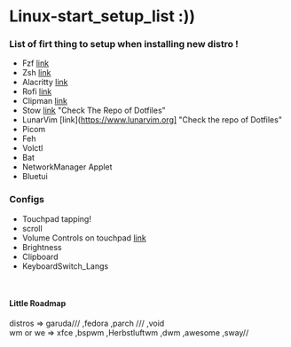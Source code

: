 # Linux-start_setup_list :))

### List of firt thing to setup when installing new distro !

- Fzf [link](https://github.com/junegunn/fzf)
- Zsh [link](https://ohmyz.sh/) 
- Alacritty [link](https://github.com/alacritty/alacritty) 
- Rofi [link](https://github.com/davatorium/rofi)
- Clipman [link](https://github.com/chmouel/clipman)
- Stow [link](https://github.com/aspiers/stow) "Check The Repo of Dotfiles"
- LunarVim [link](https://www.lunarvim.org] "Check the repo of Dotfiles"
- Picom
- Feh
- Volctl
- Bat 
- NetworkManager Applet
- Bluetui


### Configs
- Touchpad tapping!
- scroll
- Volume Controls on touchpad [link](https://luxagraf.net/src/guide-to-switching-i3-to-sway)
- Brightness
- Clipboard
- KeyboardSwitch_Langs

<br/>

#### Little Roadmap
distros => garuda/// ,fedora ,parch /// ,void
<br/>
wm or we => xfce ,bspwm ,Herbstluftwm ,dwm ,awesome ,sway//

